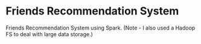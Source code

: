 # Friends Recommendation System
Friends Recommendation System using Spark.
(Note - I also used a Hadoop FS to deal with large data storage.)

